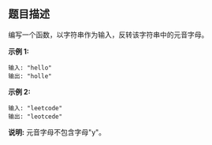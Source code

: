 ## 题目描述

编写一个函数，以字符串作为输入，反转该字符串中的元音字母。

**示例 1:**

```
输入: "hello"
输出: "holle"
```

**示例 2:**

```
输入: "leetcode"
输出: "leotcede"
```

**说明:**
 元音字母不包含字母"y"。

